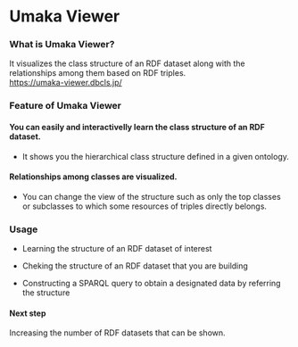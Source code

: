 # Umaka Viewer
### What is Umaka Viewer?
It visualizes the class structure of an RDF dataset along with the relationships among them based on RDF triples.  
https://umaka-viewer.dbcls.jp/

### Feature of Umaka Viewer

#### You can easily and interactivelly learn the class structure of an RDF dataset.

* It shows you the hierarchical class structure defined in a given ontology.

#### Relationships among classes are visualized.

* You can change the view of the structure such as only the top classes or subclasses to which some resources of triples directly belongs.

### Usage

* Learning the structure of an RDF dataset of interest

* Cheking the structure of an RDF dataset that you are building

* Constructing a SPARQL query to obtain a designated data by referring the structure

#### Next step

Increasing the number of RDF datasets that can be shown.

